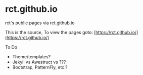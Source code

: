 # rct.github.io
rct's public pages via rct.github.io

This is the source, To view the pages goto: [https://rct.github.io/](https://rct.github.io/)

To Do
* Theme/templates?
* Jekyll vs Awestruct vs ???
* Bootstrap, PatternFly, etc.?
